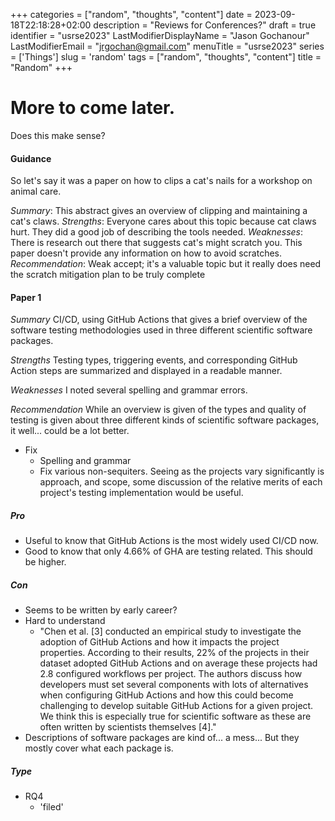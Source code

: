 +++
categories = ["random", "thoughts", "content"]
date = 2023-09-18T22:18:28+02:00
description = "Reviews for Conferences?"
draft = true
identifier = "usrse2023"
LastModifierDisplayName = "Jason Gochanour"
LastModifierEmail = "jrgochan@gmail.com"
menuTitle = "usrse2023"
series = ['Things']
slug = 'random'
tags = ["random", "thoughts", "content"]
title = "Random"
+++

# More to come later.

Does this make sense?

#### Guidance


So let's say it was a paper on how to clips a cat's nails for a workshop on animal care.

*Summary*: This abstract gives an overview of clipping and maintaining a cat's claws.
*Strengths*: Everyone cares about this topic because cat claws hurt. They did a good job of describing the tools needed.
*Weaknesses*: There is research out there that suggests cat's might scratch you. This paper doesn't provide any information on how to avoid scratches.
*Recommendation*: Weak accept; it's a valuable topic but it really does need the scratch mitigation plan to be truly complete

#### Paper 1

*Summary*
CI/CD, using GitHub Actions that gives a brief overview of the software testing methodologies used in three different scientific software packages.

*Strengths*
Testing types, triggering events, and corresponding GitHub Action steps are summarized and displayed in a readable manner.

*Weaknesses*
I noted several spelling and grammar errors.

*Recommendation*
While an overview is given of the types and quality of testing is given about three different kinds of scientific software packages, it well... could be a lot better.
- Fix
  - Spelling and grammar
  - Fix various non-sequiters.
Seeing as the projects vary significantly is approach, and scope, some discussion of the relative merits of each project's testing implementation would be useful.

##### Pro
- Useful to know that GitHub Actions is the most widely used CI/CD now.
- Good to know that only 4.66% of GHA are testing related. This should be higher.
##### Con
- Seems to be written by early career?
- Hard to understand
  - "Chen et al. [3] conducted an empirical study to investigate the adoption of GitHub Actions and how it impacts the project properties. According to their results, 22% of the projects in their dataset adopted GitHub Actions and on average these projects had 2.8 configured workflows per project. The authors discuss how developers must set several components with lots of alternatives when configuring GitHub Actions and how this could become challenging to develop suitable GitHub Actions for a given project. We think this is especially true for scientific software as these are often written by scientists themselves [4]."
- Descriptions of software packages are kind of... a mess... But they mostly cover what each package is.
##### Type
- RQ4
  - 'filed'
